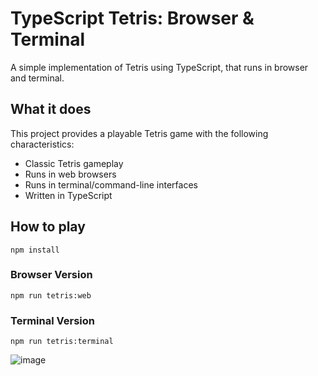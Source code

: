 # TypeScript Tetris: Browser & Terminal

A simple implementation of Tetris using TypeScript, that runs in browser and terminal.

## What it does

This project provides a playable Tetris game with the following characteristics:

- Classic Tetris gameplay
- Runs in web browsers
- Runs in terminal/command-line interfaces
- Written in TypeScript

## How to play

```
npm install
```

### Browser Version

```
npm run tetris:web
```

### Terminal Version

```
npm run tetris:terminal
```
![image](https://github.com/user-attachments/assets/0e944944-eb4d-4a35-baeb-a9db2f73a7fb)

